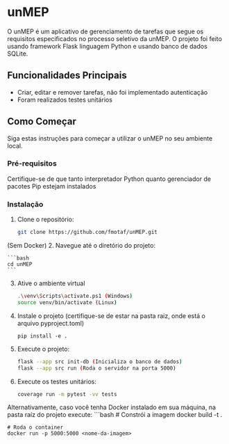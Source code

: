 # unMEP

O unMEP é um aplicativo de gerenciamento de tarefas que segue os requisitos especificados no processo seletivo da unMEP.
O projeto foi feito usando framework Flask linguagem Python e usando banco de dados SQLite.

## Funcionalidades Principais

- Criar, editar e remover tarefas, não foi implementado autenticação
- Foram realizados testes unitários

## Como Começar

Siga estas instruções para começar a utilizar o unMEP no seu ambiente local.

### Pré-requisitos

Certifique-se de que tanto interpretador Python quanto gerenciador de pacotes Pip estejam instalados

### Instalação

1. Clone o repositório:

    ```bash
    git clone https://github.com/fmotaf/unMEP.git
    ```

(Sem Docker)
2. Navegue até o diretório do projeto:

    ```bash
    cd unMEP
    ```

3. Ative o ambiente virtual

    ```bash
    .\venv\Scripts\activate.ps1 (Windows)
    source venv/bin/activate (Linux)
    ```
    
4. Instale o projeto (certifique-se de estar na pasta raiz, onde está o arquivo pyproject.toml)    
    ```
    pip install -e .
    ```

5. Execute o projeto:

    ```bash
    flask --app src init-db (Inicializa o banco de dados)
    flask --app src run (Roda o servidor na porta 5000)
    ```

6. Execute os testes unitários:
   ```bash
   coverage run -m pytest -vv tests
   ```

Alternativamente, caso você tenha Docker instalado em sua máquina, na pasta raíz do projeto execute:
    ```bash
    # Constrói a imagem
    docker build -t <nome-da-imagem> .

    # Roda o container
    docker run -p 5000:5000 <nome-da-imagem>
   ```